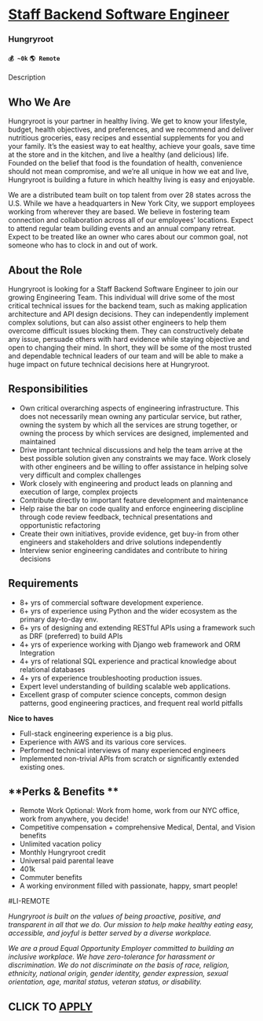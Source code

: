 # [Staff Backend Software Engineer](https://www.remotewlb.com/apply/staff-backend-software-engineer-68025)  
### Hungryroot  
#### `💰 ~0k` `🌎 Remote`  

Description

## **Who We Are**

Hungryroot is your partner in healthy living. We get to know your lifestyle, budget, health objectives, and preferences, and we recommend and deliver nutritious groceries, easy recipes and essential supplements for you and your family. It’s the easiest way to eat healthy, achieve your goals, save time at the store and in the kitchen, and live a healthy (and delicious) life. Founded on the belief that food is the foundation of health, convenience should not mean compromise, and we’re all unique in how we eat and live, Hungryroot is building a future in which healthy living is easy and enjoyable.

We are a distributed team built on top talent from over 28 states across the U.S. While we have a headquarters in New York City, we support employees working from wherever they are based. We believe in fostering team connection and collaboration across all of our employees' locations. Expect to attend regular team building events and an annual company retreat. Expect to be treated like an owner who cares about our common goal, not someone who has to clock in and out of work.

## **About the Role**

Hungryroot is looking for a Staff Backend Software Engineer to join our growing Engineering Team. This individual will drive some of the most critical technical issues for the backend team, such as making application architecture and API design decisions. They can independently implement complex solutions, but can also assist other engineers to help them overcome difficult issues blocking them. They can constructively debate any issue, persuade others with hard evidence while staying objective and open to changing their mind. In short, they will be some of the most trusted and dependable technical leaders of our team and will be able to make a huge impact on future technical decisions here at Hungryroot.

## **Responsibilities**

  * Own critical overarching aspects of engineering infrastructure. This does not necessarily mean owning any particular service, but rather, owning the system by which all the services are strung together, or owning the process by which services are designed, implemented and maintained
  * Drive important technical discussions and help the team arrive at the best possible solution given any constraints we may face. Work closely with other engineers and be willing to offer assistance in helping solve very difficult and complex challenges
  * Work closely with engineering and product leads on planning and execution of large, complex projects
  * Contribute directly to important feature development and maintenance
  * Help raise the bar on code quality and enforce engineering discipline through code review feedback, technical presentations and opportunistic refactoring
  * Create their own initiatives, provide evidence, get buy-in from other engineers and stakeholders and drive solutions independently
  * Interview senior engineering candidates and contribute to hiring decisions

## **Requirements**

  * 8+ yrs of commercial software development experience.
  * 6+ yrs of experience using Python and the wider ecosystem as the primary day-to-day env.
  * 6+ yrs of designing and extending RESTful APIs using a framework such as DRF (preferred) to build APIs
  * 4+ yrs of experience working with Django web framework and ORM Integration
  * 4+ yrs of relational SQL experience and practical knowledge about relational databases
  * 4+ yrs of experience troubleshooting production issues.
  * Expert level understanding of building scalable web applications.
  * Excellent grasp of computer science concepts, common design patterns, good engineering practices, and frequent real world pitfalls

**Nice to haves**

  * Full-stack engineering experience is a big plus.
  * Experience with AWS and its various core services.
  * Performed technical interviews of many experienced engineers
  * Implemented non-trivial APIs from scratch or significantly extended existing ones.

## **Perks & Benefits **

  * Remote Work Optional: Work from home, work from our NYC office, work from anywhere, you decide!
  * Competitive compensation + comprehensive Medical, Dental, and Vision benefits
  * Unlimited vacation policy
  * Monthly Hungryroot credit
  * Universal paid parental leave
  * 401k
  * Commuter benefits 
  * A working environment filled with passionate, happy, smart people!

#LI-REMOTE

_Hungryroot is built on the values of being proactive, positive, and transparent in all that we do. Our mission to help make healthy eating easy, accessible, and joyful is better served by a diverse workplace._

_We are a proud Equal Opportunity Employer committed to building an inclusive workplace. We have zero-tolerance for harassment or discrimination. We do not discriminate on the basis of race, religion, ethnicity, national origin, gender identity, gender expression, sexual orientation, age, marital status, veteran status, or disability._

  
## CLICK TO [APPLY](https://www.remotewlb.com/apply/staff-backend-software-engineer-68025)

